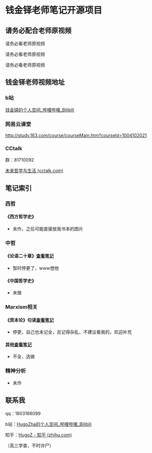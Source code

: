 # 钱金铎老师笔记开源项目

## 请务必配合老师原视频

请务必看老师原视频

请务必看老师原视频

请务必看老师原视频

## 钱金铎老师视频地址

### b站

[钱金铎的个人空间_哔哩哔哩_Bilibili](https://space.bilibili.com/90070513?spm_id_from=333.788.b_765f7570696e666f.1)

### 网易云课堂

http://study.163.com/course/courseMain.htm?courseId=1004102021

### CCtalk

群：81710092

[未来哲学与生活 (cctalk.com)](https://www.cctalk.com/m/group/81710092)

## 笔记索引

### 西哲

#### 《西方哲学史》

- 未作，之后可能直接放我书本的图片

### 中哲

#### 《论语二十章》[查看笔记](./中哲笔记/《论语二十章》.md)

- 暂时停更了，www想他

#### 《中国哲学史》

- 未做

### Marxism相关

#### 《资本论》句读[查看笔记](./西哲笔记/《资本论》句读.md)

- 停更，自己也未记全，且记得杂乱，不建议看我的，欢迎补充

#### 其他[查看笔记](./西哲笔记/其他马克思主义.md)

- 不全，选做

### 精神分析

- 未作

## 联系我

qq：1803166099

b站：[HugoZha的个人空间_哔哩哔哩_Bilibili](https://space.bilibili.com/33229644)

知乎：[HugoZ - 知乎 (zhihu.com)](https://www.zhihu.com/people/hugoz-78)

（高三学查，不时诈尸）